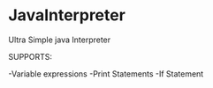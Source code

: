 # JavaInterpreter

Ultra Simple java Interpreter

SUPPORTS:

-Variable expressions
-Print Statements
-If Statement



